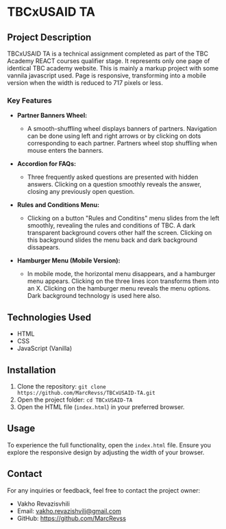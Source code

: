 # TBCxUSAID TA

## Project Description
TBCxUSAID TA is a technical assignment completed as part of the TBC Academy REACT courses qualifier stage. It represents only one page of identical TBC academy website. This is mainly a markup project with some vannila javascript used. Page is responsive, transforming into a mobile version when the width is reduced to 717 pixels or less.


### Key Features
- **Partner Banners Wheel:**
  - A smooth-shuffling wheel displays banners of partners. Navigation can be done using left and right arrows or by clicking on dots corresponding to each partner. Partners wheel stop shuffling when mouse enters the banners.

- **Accordion for FAQs:**
  - Three frequently asked questions are presented with hidden answers. Clicking on a question smoothly reveals the answer, closing any previously open question.

- **Rules and Conditions Menu:**
  - Clicking on a button "Rules and Conditins" menu slides from the left smoothly, revealing the rules and conditions of TBC. A dark transparent background covers other half the screen. Clicking on this background slides the menu back and dark background dissapears.

- **Hamburger Menu (Mobile Version):**
  - In mobile mode, the horizontal menu disappears, and a hamburger menu appears. Clicking on the three lines icon transforms them into an X. Clicking on the hamburger menu reveals the menu options. Dark background technology is used here also.

## Technologies Used
- HTML
- CSS
- JavaScript (Vanilla)

## Installation
1. Clone the repository: `git clone https://github.com/MarcRevss/TBCxUSAID-TA.git`
2. Open the project folder: `cd TBCxUSAID-TA`
3. Open the HTML file (`index.html`) in your preferred browser.

## Usage
To experience the full functionality, open the `index.html` file. Ensure you explore the responsive design by adjusting the width of your browser.



## Contact
For any inquiries or feedback, feel free to contact the project owner:
- Vakho Revazisvhili
- Email: vakho.revazishvili@gmail.com
- GitHub: https://github.com/MarcRevss